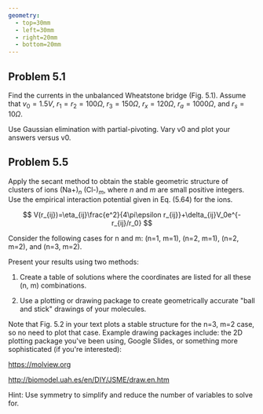 ```yaml
---
geometry:
  - top=30mm
  - left=30mm
  - right=20mm
  - bottom=20mm
---
```


## Problem 5.1

Find the currents in the unbalanced Wheatstone bridge (Fig. 5.1). Assume
that $v_0 = 1.5 V$, $r_1 = r_2 = 100 \Omega$, $r_3 = 150 \Omega$, $r_x = 120 \Omega$, $r_a = 1000 \Omega$, and $r_s = 10 \Omega$.

Use Gaussian elimination with partial-pivoting. Vary v0 and plot your answers versus v0.

## Problem 5.5

Apply the secant method to obtain the stable geometric structure of clusters of ions (Na+)$_n$ (Cl-)$_m$, where $n$ and $m$ are small positive integers. Use the empirical interaction potential given in Eq. (5.64) for the ions.

$$ V(r_{ij})=\eta_{ij}\frac{e^2}{4\pi\epsilon r_{ij}}+\delta_{ij}V_0e^{-r_{ij}/r_0} $$

Consider the following cases for n and m: (n=1, m=1), (n=2, m=1), (n=2, m=2), and (n=3, m=2).

Present your results using two methods:

1. Create a table of solutions where the coordinates are listed for all these (n, m) combinations.

2. Use a plotting or drawing package to create geometrically accurate "ball and stick" drawings of your molecules.

Note that Fig. 5.2 in your text plots a stable structure for the n=3, m=2 case, so no need to plot that case. Example drawing packages include: the 2D plotting package you've been using, Google Slides, or something more sophisticated (if you're interested):

https://molview.org

http://biomodel.uah.es/en/DIY/JSME/draw.en.htm

Hint: Use symmetry to simplify and reduce the number of variables to solve for.


